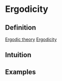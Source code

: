# Ergodicity

## Definition
[Ergodic theory](https://en.wikipedia.org/wiki/Ergodic_theory)
[Ergodicity](https://en.wikipedia.org/wiki/Ergodicity#)

## Intuition

## Examples

